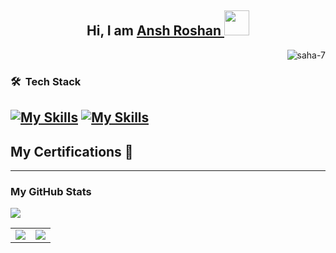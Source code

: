 <h2 align="center"> Hi, I am <a href="https://github.com/AnshRoshan">Ansh Roshan </a> <img src="https://media.giphy.com/media/hvRJCLFzcasrR4ia7z/giphy.gif" width="40"></h2>
<p align="Right"> <img src="https://komarev.com/ghpvc/?username=anshroshan&label=Profile%20views&color=0e75b6&style=flat" alt="saha-7" /> </p>

<!----
- 👀 I’m interested in python,java,javscipt
- 🌱 I’m currently learning java.
- 💞️ I’m looking to collaborate on anything that can help me.
- 📫 How to reach me .through git hub
- -->



### 🛠 &nbsp;Tech Stack

[![My Skills](https://skillicons.dev/icons?i=ts,js,html,css,react,express,mongodb,nodejs,redux,nextjs,astro,python,vite,vercel,firebase)](https://skillicons.dev)
[![My Skills](https://skillicons.dev/icons?i=docker,go,grafana,jenkins,kubernetes,prometheus,aws,linux,bash,matlab,figma)](https://skillicons.dev)
---

## My Certifications 🏅

<p align="left">

</p>

---


### My GitHub Stats

<table>
  <tr>
    <img src="https://github-profile-trophy.vercel.app/?username=anshroshan&row=1&column=9&no-bg=true"/>
  </tr>
  <tr>
    <td>
       <img src="https://github-readme-stats.vercel.app/api?username=anshroshan&count_private=true&show_icons=true&theme=tokyonight"/>
    </td>
        <td>  
       <img src="https://github-readme-streak-stats.herokuapp.com/?user=anshroshan&theme=material-palenight" />
    </td>
  </tr>
</table>

<!---
AnshRoshan/AnshRoshan is a ✨ special ✨ repository because its `README.md` (this file) appears on your GitHub profile.
You can click the Preview link to take a look at your changes.
--->
